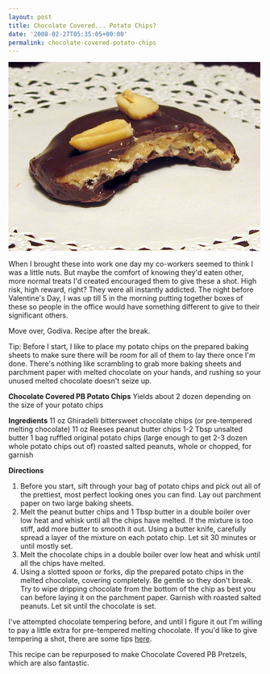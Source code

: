 ```yaml
---
layout: post
title: Chocolate Covered... Potato Chips?
date: '2008-02-27T05:35:05+00:00'
permalink: chocolate-covered-potato-chips
---
```

<a href="http://www.flickr.com/photos/kstar810/376443558/in/set-72157603817944040/"><img src='images/uploads/2008/02/pb_chip.jpg' alt='pbchip' /></a>

When I brought these into work one day my co-workers seemed to think I was a little nuts. But maybe the comfort of knowing they'd eaten other, more normal treats I'd created encouraged them to give these a shot. High risk, high reward, right? They were all instantly addicted. The night before Valentine's Day, I was up till 5 in the morning putting together boxes of these so people in the office would have something different to give to their significant others. 

Move over, Godiva. Recipe after the break.

<!--more-->

Tip: Before I start, I like to place my potato chips on the prepared baking sheets to make sure there will be room for all of them to lay there once I'm done. There's nothing like scrambling to grab more baking sheets and parchment paper with melted chocolate on your hands, and rushing so your unused melted chocolate doesn't seize up. 

<strong>Chocolate Covered PB Potato Chips</strong>
Yields about 2 dozen depending on the size of your potato chips

<strong>Ingredients</strong>
11 oz Ghiradelli bittersweet chocolate chips (or pre-tempered melting chocolate)
11 oz Reeses peanut butter chips
1-2 Tbsp unsalted butter
1 bag ruffled original potato chips (large enough to get 2-3 dozen whole potato chips out of)
roasted salted peanuts, whole or chopped, for garnish 

<strong>Directions</strong>
1. Before you start, sift through your bag of potato chips and pick out all of the prettiest, most perfect looking ones you can find. Lay out parchment paper on two large baking sheets.
2. Melt the peanut butter chips and 1 Tbsp butter in a double boiler over low heat and whisk until all the chips have melted. If the mixture is too stiff, add more butter to smooth it out. Using a butter knife, carefully spread a layer of the mixture on each potato chip. Let sit 30 minutes or until mostly set.
3. Melt the chocolate chips in a double boiler over low heat and whisk until all the chips have melted.
4. Using a slotted spoon or forks, dip the prepared potato chips in the melted chocolate, covering completely. Be gentle so they don't break. Try to wipe dripping chocolate from the bottom of the chip as best you can before laying it on the parchment paper. Garnish with roasted salted peanuts. Let sit until the chocolate is set.

I've attempted chocolate tempering before, and until I figure it out I'm willing to pay a little extra for pre-tempered melting chocolate. If you'd like to give tempering a shot, there are some tips <a href="http://allrecipes.com/HowTo/Tempering-Chocolate/Detail.aspx">here</a>.

This recipe can be repurposed to make Chocolate Covered PB Pretzels, which are also fantastic. 

